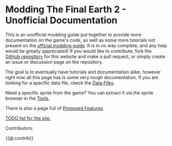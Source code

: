 # Modding The Final Earth 2 - Unofficial Documentation

This is an unofficial modding guide put together to provide more documentation on the game's code, as well as some more tutorials not present on the [official modding guide](https://florianvanstrien.nl/TheFinalEarth2/modding.php). It is in no way complete, and any help would be greatly appreciated! If you would like to contribute, fork the [GitHub repository](https://github.com/tfe2-modding/tfe2-modding.github.io) for this website and make a pull request, or simply create an issue or discussion page on the repository.

The goal is to eventually have tutorials and documentation alike, however right now all this page has is some very rough documentation. If you are looking for a specific data file, ckeck the [Data Files](DataFiles/).

Need a specific sprite from the game? You can extract it via the sprite browser in the [Tools](Tools/).

There is also a page full of [Proposed Features](ProposedFeatures.html).

[TODO list for the site.](TODO.html)

Contributors:

{{@.contrib}}

